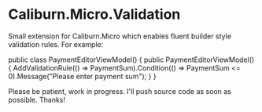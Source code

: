 # Caliburn.Micro.Validation
Small extension for Caliburn.Micro which enables fluent builder style validation rules. 
For example: 

public class PaymentEditorViewModel()
{
  public PaymentEditorViewModel()
  {
    AddValidationRule(() => PaymentSum).Condition(() => PaymentSum &lt;= 0).Message("Please enter payment sum");
  }
}

Please be patient, work in progress. I'll push source code as soon as possible. Thanks!
